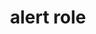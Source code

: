 ---
{
  "title": "alert role",
  "description": "A type of live region with important, and usually time-sensitive, information. See related alertdialog and status.",
  "category": "aria",
  "keywords": [
    "alert role"
  ],
  "last_test_date": "2020-06-19",
  "test_results_url": "https://a11ysupport.io/tech/aria/alert_role",
  "test_url": "https://a11ysupport.io/tech/aria/alert_role",
  "stats": {
    "jaws": {
      "chrome": {
        "84": "a"
      },
      "edge": {
        "91": "a"
      },
      "ie": {
        "11": "a"
      },
      "firefox": {
        "90": "a"
      }
    },
    "narrator": {
      "edge": {
        "83": "a"
      }
    },
    "nvda": {
      "chrome": {
        "91": "a"
      },
      "edge": {
        "91": "a"
      },
      "firefox": {
        "90": "a"
      }
    },
    "talkback": {
      "and_chr": {
        "84": "a"
      }
    },
    "vo_ios": {
      "ios_saf": {
        "13.4.1": "a"
      }
    },
    "vo_macos": {
      "safari": {
        "13.1.1": "y"
      }
    },
    "orca": {
      "firefox": {
        "77": "u"
      }
    }
  },
  "links": {
    "ARIA spec for alert": "https://www.w3.org/TR/wai-aria-1.1/#alert"
  }
}
---